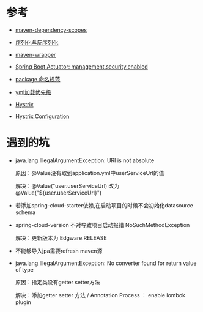 # 参考

- [maven-dependency-scopes](http://www.baeldung.com/maven-dependency-scopes)

- [序列化与反序列化](https://www.jianshu.com/p/5a85011de960)

- [maven-wrapper](http://www.baeldung.com/maven-wrapper)

- [Spring Boot Actuator: management.security.enabled](https://docs.spring.io/spring-boot/docs/1.2.0.M1/reference/html/production-ready-monitoring.html)
- [package 命名规范](https://blog.csdn.net/kongjiea/article/details/45365753)

- [yml加载优先级](https://cloud.tencent.com/developer/article/1085852)

- [Hystrix](https://blog.csdn.net/heyutao007/article/details/51006694)

- [Hystrix Configuration](https://github.com/Netflix/Hystrix/wiki/Configuration)
# 遇到的坑

- java.lang.IllegalArgumentException: URI is not absolute 

    原因：@Value没有取到application.yml中userServiceUrl的值
    
    解决：@Value("user.userServiceUrl) 改为 @Value("${user.userServiceUrl}") 

- 若添加spring-cloud-starter依赖,在启动项目的时候不会初始化datasource schema 

- spring-cloud-version 不对导致项目启动报错 NoSuchMethodException 
    
   解决：更新版本为 Edgware.RELEASE

- 不能够导入jpa需要refresh maven源 

- java.lang.IllegalArgumentException: No converter found for return value of type 

    原因：指定类没有getter setter方法
    
    解决：添加getter setter 方法 / Annotation Process ： enable lombok plugin 




